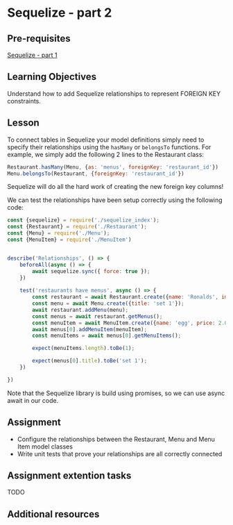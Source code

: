 # Sequelize - part 2

## Pre-requisites
[Sequelize - part 1](https://multiverselearningproducts.github.io/curriculum/Bootcamp/0.2.7-Sequelize_part_1.)

## Learning Objectives
Understand how to add Sequelize relationships to represent FOREIGN KEY constraints.

## Lesson
To connect tables in Sequelize your model definitions simply need to specify their relationships using the `hasMany` or `belongsTo` functions. For example, we simply add the following 2 lines to the Restaurant class:

```javascript
Restaurant.hasMany(Menu, {as: 'menus', foreignKey: 'restaurant_id'})
Menu.belongsTo(Restaurant, {foreignKey: 'restaurant_id'})
```

Sequelize will do all the hard work of creating the new foreign key columns!

We can test the relationships have been setup correctly using the following code:
```javascript
const {sequelize} = require('./sequelize_index');
const {Restaurant} = require('./Restaurant');
const {Menu} = require('./Menu');
const {MenuItem} = require('./MenuItem')


describe('Relationships', () => {
    beforeAll(async () => {
        await sequelize.sync({ force: true });
    })
    
    test('restaurants have menus', async () => {
        const restaurant = await Restaurant.create({name: 'Ronalds', image: 'http://some.image.url'})
        const menu = await Menu.create({title: 'set 1'});
        await restaurant.addMenu(menu);
        const menus = await restaurant.getMenus();
        const menuItem = await MenuItem.create({name: 'egg', price: 2.00});
        await menus[0].addMenuItem(menuItem);
        const menuItems = await menus[0].getMenuItems();

        expect(menuItems.length).toBe(1);

        expect(menus[0].title).toBe('set 1');
    })

})
```
Note that the Sequelize library is build using promises, so we can use async await in our code.

## Assignment
* Configure the relationships between the Restaurant, Menu and Menu Item model classes
* Write unit tests that prove your relationships are all correctly connected

## Assignment extention tasks
TODO

## Additional resources
